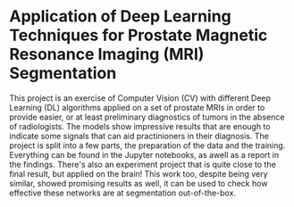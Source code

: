 # Application of Deep Learning Techniques for Prostate Magnetic Resonance Imaging (MRI) Segmentation

This project is an exercise of Computer Vision (CV) with different Deep Learning (DL) algorithms applied on a set of prostate MRIs in order to provide easier, or at least preliminary diagnostics of tumors in the absence of radiologists. The models show impressive results that are enough to indicate some signals that can aid practinioners in their diagnosis. The project is split into a few parts, the preparation of the data and the training. Everything can be found in the Jupyter notebooks, as awell as a report in the findings. There's also an experiment project that is quite close to the final result, but applied on the brain! This work too, despite being very similar, showed promising results as well, it can be used to check how effective these networks are at segmentation out-of-the-box.
